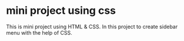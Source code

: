 # mini project using css

This is mini project using HTML &amp; CSS. In this project to create sidebar menu with the help of CSS.